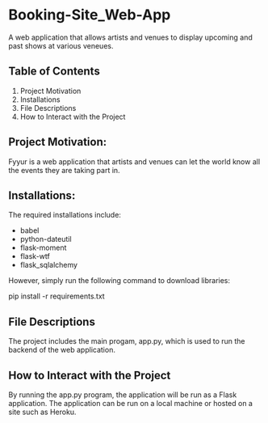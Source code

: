 # Booking-Site_Web-App
A web application that allows artists and venues to display upcoming and past shows at various veneues. 

## Table of Contents

1. Project Motivation
2. Installations
3. File Descriptions
4. How to Interact with the Project

## Project Motivation:

Fyyur is a web application that artists and venues can let the world know all the events they are taking part in. 

## Installations:

The required installations include: 
- babel
- python-dateutil
- flask-moment
- flask-wtf
- flask_sqlalchemy

However, simply run the following command to download libraries: 

pip install -r requirements.txt

## File Descriptions

The project includes the main progam, app.py, which is used to run the backend of the web application. 

## How to Interact with the Project
By running the app.py program, the application will be run as a Flask application. The application can be run on a local machine or hosted on a site such as Heroku. 

